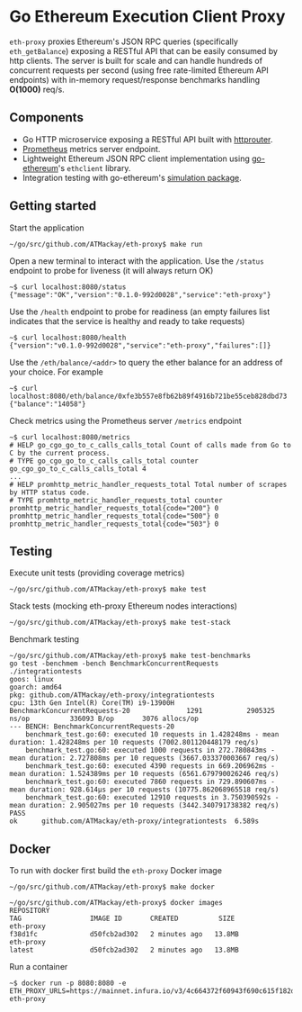 # Go Ethereum Execution Client Proxy

`eth-proxy` proxies Ethereum's JSON RPC queries (specifically `eth_getBalance`) exposing a RESTful API that can be easily consumed by http clients. The server is built for scale and can handle hundreds of concurrent requests per second (using free rate-limited Ethereum API endpoints) with in-memory request/response benchmarks handling **O(1000)** req/s.

## Components

* Go HTTP microservice exposing a RESTful API built with [httprouter](https://github.com/julienschmidt/httprouter).
* [Prometheus](https://prometheus.io/) metrics server endpoint.
* Lightweight Ethereum JSON RPC client implementation using [go-ethereum](https://github.com/ethereum/go-ethereum/tree/master/ethclient)'s `ethclient` library.
* Integration testing with go-ethereum's [simulation package](https://github.com/ethereum/go-ethereum/tree/master/ethclient/simulated).

## Getting started


Start the application
```
~/go/src/github.com/ATMackay/eth-proxy$ make run
```

Open a new terminal to interact with the application. Use the `/status` endpoint to probe for liveness (it will always return OK)

```
~$ curl localhost:8080/status
{"message":"OK","version":"0.1.0-992d0028","service":"eth-proxy"}
```

Use the `/health` endpoint to probe for readiness (an empty failures list indicates that the service is healthy and ready to take requests)
```
~$ curl localhost:8080/health
{"version":"v0.1.0-992d0028","service":"eth-proxy","failures":[]}
```

Use the `/eth/balance/<addr>` to query the ether balance for an address of your choice. For example
```
~$ curl localhost:8080/eth/balance/0xfe3b557e8fb62b89f4916b721be55ceb828dbd73
{"balance":"14058"}
```

Check metrics using the Prometheus server `/metrics` endpoint
```
~$ curl localhost:8080/metrics
# HELP go_cgo_go_to_c_calls_calls_total Count of calls made from Go to C by the current process.
# TYPE go_cgo_go_to_c_calls_calls_total counter
go_cgo_go_to_c_calls_calls_total 4
...
# HELP promhttp_metric_handler_requests_total Total number of scrapes by HTTP status code.
# TYPE promhttp_metric_handler_requests_total counter
promhttp_metric_handler_requests_total{code="200"} 0
promhttp_metric_handler_requests_total{code="500"} 0
promhttp_metric_handler_requests_total{code="503"} 0
```

## Testing

Execute unit tests (providing coverage metrics)
```
~/go/src/github.com/ATMackay/eth-proxy$ make test
```

Stack tests (mocking eth-proxy Ethereum nodes interactions)
```
~/go/src/github.com/ATMackay/eth-proxy$ make test-stack
```

Benchmark testing
```
~/go/src/github.com/ATMackay/eth-proxy$ make test-benchmarks 
go test -benchmem -bench BenchmarkConcurrentRequests ./integrationtests
goos: linux
goarch: amd64
pkg: github.com/ATMackay/eth-proxy/integrationtests
cpu: 13th Gen Intel(R) Core(TM) i9-13900H
BenchmarkConcurrentRequests-20              1291           2905325 ns/op          336093 B/op       3076 allocs/op
--- BENCH: BenchmarkConcurrentRequests-20
    benchmark_test.go:60: executed 10 requests in 1.428248ms - mean duration: 1.428248ms per 10 requests (7002.801120448179 req/s)
    benchmark_test.go:60: executed 1000 requests in 272.780843ms - mean duration: 2.727808ms per 10 requests (3667.033370003667 req/s)
    benchmark_test.go:60: executed 4390 requests in 669.206962ms - mean duration: 1.524389ms per 10 requests (6561.679790026246 req/s)
    benchmark_test.go:60: executed 7860 requests in 729.890607ms - mean duration: 928.614µs per 10 requests (10775.862068965518 req/s)
    benchmark_test.go:60: executed 12910 requests in 3.750390592s - mean duration: 2.905027ms per 10 requests (3442.340791738382 req/s)
PASS
ok      github.com/ATMackay/eth-proxy/integrationtests  6.589s
```

## Docker

To run with docker first build the `eth-proxy` Docker image
```
~/go/src/github.com/ATMackay/eth-proxy$ make docker
```

```
~/go/src/github.com/ATMackay/eth-proxy$ docker images
REPOSITORY                                                                      TAG                 IMAGE ID       CREATED          SIZE
eth-proxy                                                                       f38d1fc             d50fcb2ad302   2 minutes ago   13.8MB
eth-proxy                                                                       latest              d50fcb2ad302   2 minutes ago   13.8MB
```

Run a container
```
~$ docker run -p 8080:8080 -e ETH_PROXY_URLS=https://mainnet.infura.io/v3/4c664372f60943f690c615f182d50c63 eth-proxy
```